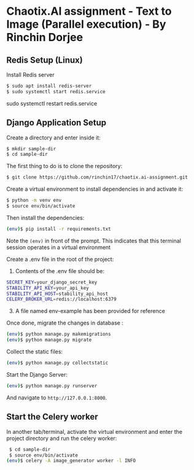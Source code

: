 # Chaotix.AI assignment - Text to Image (Parallel execution) - By Rinchin Dorjee

## Redis Setup (Linux) 

Install Redis server

```sh
$ sudo apt install redis-server
$ sudo systemctl start redis.service
```

sudo systemctl restart redis.service

## Django Application Setup

Create a directory and enter inside it:
  
```sh
$ mkdir sample-dir
$ cd sample-dir
```

The first thing to do is to clone the repository:
  
```sh
$ git clone https://github.com/rinchin17/chaotix.ai-assignment.git
```

Create a virtual environment to install dependencies in and activate it:

```sh
$ python -m venv env
$ source env/bin/activate
```

Then install the dependencies:

```sh
(env)$ pip install -r requirements.txt
```
Note the `(env)` in front of the prompt. This indicates that this terminal
session operates in a virtual environment

Create a .env file in the root of the project:
1. Contents of the .env file should be:
```sh
SECRET_KEY=your_django_secret_key
STABILITY_API_KEY=your_api_key
STABILITY_API_HOST=stability_api_host
CELERY_BROKER_URL=redis://localhost:6379
```
3. A file named env-example has been provided for reference

Once done, migrate the changes in database :
```sh
(env)$ python manage.py makemigrations
(env)$ python manage.py migrate
```

Collect the static files:
```sh
(env)$ python manage.py collectstatic
```

Start the Django Server:
```sh
(env)$ python manage.py runserver
```

And navigate to `http://127.0.0.1:8000`.

## Start the Celery worker

In another tab/terminal, activate the virtual environment and enter the project directory and run the celery worker:
```sh
 $ cd sample-dir 
 $ source env/bin/activate
(env)$ celery -A image_generator worker -l INFO
```
